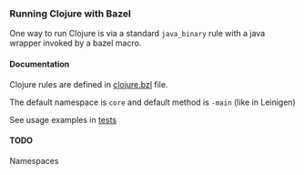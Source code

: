 ### Running Clojure with Bazel
One way to run Clojure is via a standard `java_binary` rule with a java wrapper invoked by a bazel macro.

#### Documentation
Clojure rules are defined in [clojure.bzl](clojure.bzl) file.

The default namespace is `core` and default method is `-main` (like in Leinigen)

See usage examples in [tests](tests/BUILD)

#### TODO
Namespaces
